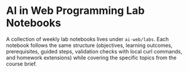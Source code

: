 # AI in Web Programming Lab Notebooks

A collection of weekly lab notebooks lives under `ai-web/labs`. Each notebook follows the same structure (objectives, learning outcomes, prerequisites, guided steps, validation checks with local curl commands, and homework extensions) while covering the specific topics from the course brief.
